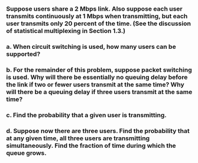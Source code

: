 ### Suppose users share a 2 Mbps link. Also suppose each user transmits continuously at 1 Mbps when transmitting, but each user transmits only 20 percent of the time. (See the discussion of statistical multiplexing in Section 1.3.) 
###     a. When circuit switching is used, how many users can be supported? 
###     b. For the remainder of this problem, suppose packet switching is used. Why will there be essentially no queuing delay before the link if two or fewer users transmit at the same time? Why will there be a queuing delay if three  users transmit at the same time? 
###     c. Find the probability that a given user is transmitting. 
###     d. Suppose now there are three users. Find the probability that at any given time, all three users are transmitting simultaneously. Find the fraction of time during which the queue grows.

#
